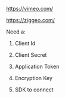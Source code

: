 https://vimeo.com/

https://ziggeo.com/


Need a: 

1. Client Id

2. Client Secret

3. Application Token

4. Encryption Key

5. SDK to connect
